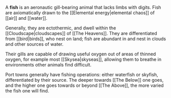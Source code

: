 A **fish** is an aeronautic gill-bearing animal that lacks limbs with digits. Fish are axiomatically drawn to the [[Elemental energy|elemental chaos]] of [[air]] and [[water]]. 

Generally, they are ectothermic, and dwell within the [[Cloudscape|cloudscapes]] of [[The Heavens]]. They are differentiated from [[bird|birds]], who nest on land; fish are abundant in and nest in clouds and other sources of water.

Their gills are capable of drawing useful oxygen out of areas of thinned oxygen, for example most [[Skysea|skyseas]], allowing them to breathe in environments other animals find difficult.

Port towns generally have fishing operations: either waterfish or skyfish, differentiated by their source. The deeper towards [[The Below]] one goes, and the higher one goes towards or beyond [[The Above]], the more varied the fish one will find.